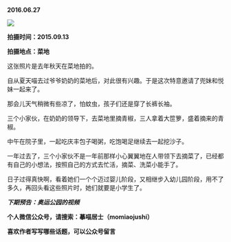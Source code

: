 
          
            
**2016.06.27**



![](//upload-images.jianshu.io/upload_images/51001-a44c2a1e5f858dba.jpg)




**拍摄时间：2015.09.13**

**拍摄地点：菜地**

这张照片是去年秋天在菜地拍的。

自从夏天喵去过爷爷奶奶的菜地后，对此很有兴趣。于是这次特意邀请了兜妹和悦妹一起来了。

那会儿天气稍微有些凉了，怕蚊虫，孩子们还是穿了长裤长袖。

三个小家伙，在奶奶的领导下，去菜地里摘青椒，三人拿着大笸箩，盛着摘来的青椒。

中午在院子里，一起吃庆丰包子喝粥，吃饱喝足继续去一起挖沙子。

一年过去了，三个小家伙不是一年前那样小心翼翼地在人带领下去摘菜了，已经都有自己的小想法，按照自己的方式去忙活，摘菜、洗菜小能手了。

日子过得真快啊，看着她们一个个迈过婴儿阶段，又相继步入幼儿园阶段，用不了多久，再回头看这些照片时，她们就要是小学生了。


***下期预告：奥运公园的视频***


**个人微信公众号，请搜索：摹喵居士（momiaojushi）**

**喜欢作者写写哪些话题，可以公众号留言**

          
        